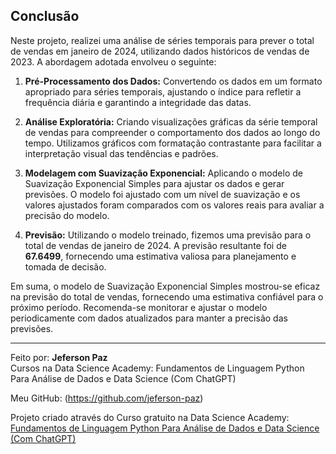 ## Conclusão

Neste projeto, realizei uma análise de séries temporais para prever o total de vendas em janeiro de 2024, utilizando dados históricos de vendas de 2023. A abordagem adotada envolveu o seguinte:

1. **Pré-Processamento dos Dados:** Convertendo os dados em um formato apropriado para séries temporais, ajustando o índice para refletir a frequência diária e garantindo a integridade das datas.

2. **Análise Exploratória:** Criando visualizações gráficas da série temporal de vendas para compreender o comportamento dos dados ao longo do tempo. Utilizamos gráficos com formatação contrastante para facilitar a interpretação visual das tendências e padrões.

3. **Modelagem com Suavização Exponencial:** Aplicando o modelo de Suavização Exponencial Simples para ajustar os dados e gerar previsões. O modelo foi ajustado com um nível de suavização e os valores ajustados foram comparados com os valores reais para avaliar a precisão do modelo.

4. **Previsão:** Utilizando o modelo treinado, fizemos uma previsão para o total de vendas de janeiro de 2024. A previsão resultante foi de **67.6499**, fornecendo uma estimativa valiosa para planejamento e tomada de decisão.

Em suma, o modelo de Suavização Exponencial Simples mostrou-se eficaz na previsão do total de vendas, fornecendo uma estimativa confiável para o próximo período. Recomenda-se monitorar e ajustar o modelo periodicamente com dados atualizados para manter a precisão das previsões.

---

Feito por: **Jeferson Paz**  
Cursos na Data Science Academy: Fundamentos de Linguagem Python Para Análise de Dados e Data Science (Com ChatGPT)  

Meu GitHub: (https://github.com/jeferson-paz)  

Projeto criado através do Curso gratuito na Data Science Academy: [Fundamentos de Linguagem Python Para Análise de Dados e Data Science (Com ChatGPT)](https://www.datascienceacademy.com.br)
